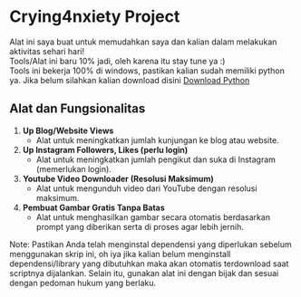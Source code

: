 # Crying4nxiety Project

Alat ini saya buat untuk memudahkan saya dan kalian dalam melakukan aktivitas sehari hari!  
Tools/Alat ini baru 10% jadi, oleh karena itu stay tune ya :)  
Tools ini bekerja 100% di windows, pastikan kalian sudah memiliki python ya. Jika belum silahkan kalian download disini [Download Python](https://www.python.org/downloads/)

## Alat dan Fungsionalitas

1. **Up Blog/Website Views**
    - Alat untuk meningkatkan jumlah kunjungan ke blog atau website.
2. **Up Instagram Followers, Likes (perlu login)**
    - Alat untuk meningkatkan jumlah pengikut dan suka di Instagram (memerlukan login).
3. **Youtube Video Downloader (Resolusi Maksimum)**
    - Alat untuk mengunduh video dari YouTube dengan resolusi maksimum.
4. **Pembuat Gambar Gratis Tanpa Batas**
    - Alat untuk menghasilkan gambar secara otomatis berdasarkan prompt yang diberikan serta di proses agar lebih jernih.

Note: Pastikan Anda telah menginstal dependensi yang diperlukan sebelum menggunakan skrip ini, oh iya jika kalian belum menginstall dependensi/library yang dibutuhkan maka akan otomatis terdownload saat scriptnya dijalankan. Selain itu, gunakan alat ini dengan bijak dan sesuai dengan pedoman hukum yang berlaku.
